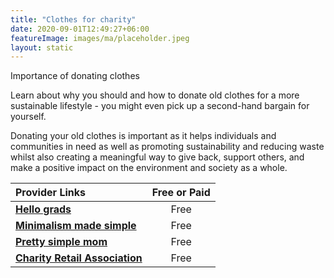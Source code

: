 ```yaml
---
title: "Clothes for charity"
date: 2020-09-01T12:49:27+06:00
featureImage: images/ma/placeholder.jpeg
layout: static
---
```


Importance of donating clothes

Learn about why you should and how to donate old clothes for a more sustainable lifestyle - you might even pick up a second-hand bargain for yourself.

Donating your old clothes is important as it helps individuals and communities in need as well as promoting sustainability and reducing waste whilst also creating a meaningful way to give back, support others, and make a positive impact on the environment and society as a whole.

| Provider Links      | Free or Paid  |  
| :-----------          | :--------------:      |  
| [**Hello grads**](https://hellograds.com/news/clothing-poverty-awareness/) | Free | 
| [**Minimalism made simple**](https://www.minimalismmadesimple.com/home/clean-out-closet/) | Free | 
| [**Pretty simple mom**](https://prettysimplemom.com/declutter-your-closet/) | Free | 
| [**Charity Retail Association**](https://www.charityretail.org.uk/find-a-charity-shop/) | Free | 
  

<br/><br/>






